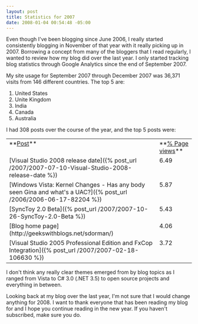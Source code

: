 ```yaml
---
layout: post
title: Statistics for 2007
date: 2008-01-04 00:54:48 -05:00
---
```


Even though I've been blogging since June 2006, I really started consistently blogging in November of that year with it really picking up in 2007. Borrowing a concept from many of the bloggers that I read regularly, I wanted to review how my blog did over the last year. I only started tracking blog statistics through Google Analytics since the end of September 2007.

My site usage for September 2007 through December 2007 was 36,371 visits from 146 different countries. The top 5 are:

1.  United States
2.  Unite Kingdom
3.  India
4.  Canada
5.  Australia 

I had 308 posts over the course of the year, and the top 5 posts were:
 <table cellspacing="0" cellpadding="2" width="597" border="0"> <tbody> <tr> <td valign="top" width="499">**<u>Post</u>**</td> <td valign="top" width="96">**<u>% Page views</u>**</td></tr> <tr> <td valign="top" width="499">[Visual Studio 2008 release date]({% post_url /2007/2007-07-10-Visual-Studio-2008-release-date %})</td> <td valign="top" width="96">6.49</td></tr> <tr> <td valign="top" width="499">[Windows Vista: Kernel Changes - Has any body seen Gina and what's a UAC?]({% post_url /2006/2006-06-17-82204 %})</td> <td valign="top" width="96">5.87</td></tr> <tr> <td valign="top" width="499">[SyncToy 2.0 Beta]({% post_url /2007/2007-10-26-SyncToy-2.0-Beta %})</td> <td valign="top" width="96">5.43</td></tr> <tr> <td valign="top" width="499">[Blog home page](http://geekswithblogs.net/sdorman/)</td> <td valign="top" width="96">4.06</td></tr> <tr> <td valign="top" width="499">[Visual Studio 2005 Professional Edition and FxCop Integration]({% post_url /2007/2007-02-18-106630 %})</td> <td valign="top" width="96">3.72</td></tr></tbody></table> 

I don't think any really clear themes emerged from by blog topics as I ranged from Vista to C# 3.0 (.NET 3.5) to open source projects and everything in between. 

Looking back at my blog over the last year, I'm not sure that I would change anything for 2008. I want to thank everyone that has been reading my blog for and I hope you continue reading in the new year. If you haven't subscribed, make sure you do.
